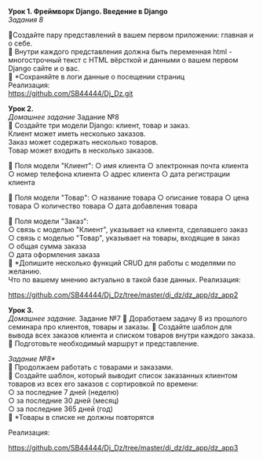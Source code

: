  **Урок 1. Фреймворк Django. Введение в Django**  
*Задания 8*  
  
📌Создайте пару представлений в вашем первом приложении:
главная и о себе.  
📌 Внутри каждого представления должна быть переменная
html - многострочный текст с HTML вёрсткой и данными о
вашем первом Django сайте и о вас.  
📌 *Сохраняйте в логи данные о посещении страниц  
Реализация:  
<https://github.com/SB44444/Dj_Dz.git>  
  
**Урок 2.**  
*Домашнее задание*
Задание №8  
📌 Создайте три модели Django: клиент, товар и заказ.  
Клиент может иметь несколько заказов.  
Заказ может содержать несколько товаров.  
Товар может входить в несколько заказов.  
  
📌 Поля модели "Клиент":
○ имя клиента
○ электронная почта клиента
○ номер телефона клиента
○ адрес клиента
○ дата регистрации клиента  
  
📌 Поля модели "Товар":
○ название товара
○ описание товара
○ цена товара
○ количество товара
○ дата добавления товара  

📌 Поля модели "Заказ":  
○ связь с моделью "Клиент", указывает на клиента, сделавшего заказ  
○ связь с моделью "Товар", указывает на товары, входящие в заказ  
○ общая сумма заказа  
○ дата оформления заказа  
📌 *Допишите несколько функций CRUD для работы с моделями по желанию.  
Что по вашему мнению актуально в такой базе данных.
Реализация:  

<https://github.com/SB44444/Dj_Dz/tree/master/dj_dz/dz_app/dz_app2>  

**Урок 3.**  
*Домашнее задание.*
Задание №7
📌 Доработаем задачу 8 из прошлого семинара про клиентов,
товары и заказы.
📌 Создайте шаблон для вывода всех заказов клиента и
списком товаров внутри каждого заказа.
📌 Подготовьте необходимый маршрут и представление.  
  
_Задание №8*_  
📌 Продолжаем работать с товарами и заказами.  
📌 Создайте шаблон, который выводит список заказанных клиентом товаров из всех его заказов с сортировкой по времени:  
○ за последние 7 дней (неделю)  
○ за последние 30 дней (месяц)  
○ за последние 365 дней (год)  
📌 *Товары в списке не должны повторятся  

Реализация:  

<https://github.com/SB44444/Dj_Dz/tree/master/dj_dz/dz_app/dz_app3>  

